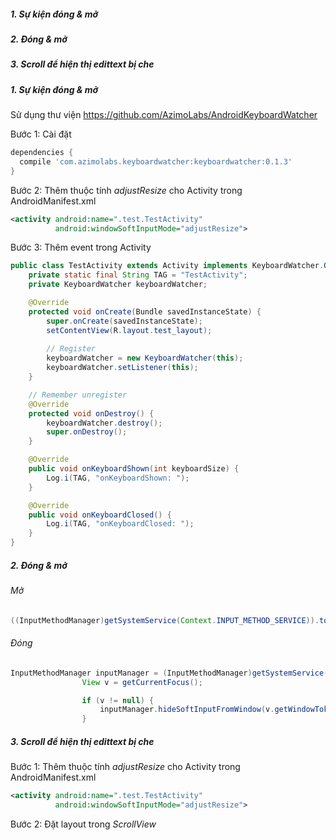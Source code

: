 ##### 1. Sự kiện đóng & mở
##### 2. Đóng & mở
##### 3. Scroll để hiện thị edittext bị che

##### 1. Sự kiện đóng & mở
Sử dụng thư viện https://github.com/AzimoLabs/AndroidKeyboardWatcher

Bước 1: Cài đặt 
```gradle
dependencies {
  compile 'com.azimolabs.keyboardwatcher:keyboardwatcher:0.1.3'
}
```
Bước 2: Thêm thuộc tính *adjustResize* cho Activity trong AndroidManifest.xml
```xml
<activity android:name=".test.TestActivity"
	      android:windowSoftInputMode="adjustResize">
```
Bước 3: Thêm event trong Activity

```java
public class TestActivity extends Activity implements KeyboardWatcher.OnKeyboardToggleListener {
    private static final String TAG = "TestActivity";
    private KeyboardWatcher keyboardWatcher;

    @Override
    protected void onCreate(Bundle savedInstanceState) {
        super.onCreate(savedInstanceState);
        setContentView(R.layout.test_layout);
        
        // Register
        keyboardWatcher = new KeyboardWatcher(this);
        keyboardWatcher.setListener(this);
    }

    // Remember unregister
    @Override
    protected void onDestroy() {
        keyboardWatcher.destroy();
        super.onDestroy();
    }

    @Override
    public void onKeyboardShown(int keyboardSize) {
        Log.i(TAG, "onKeyboardShown: ");
    }

    @Override
    public void onKeyboardClosed() {
        Log.i(TAG, "onKeyboardClosed: ");
    }
}
```

##### 2. Đóng & mở
###### Mở

```java
((InputMethodManager)getSystemService(Context.INPUT_METHOD_SERVICE)).toggleSoftInput(0, InputMethodManager.HIDE_IMPLICIT_ONLY);
```

###### Đóng

```java
InputMethodManager inputManager = (InputMethodManager)getSystemService(Context.INPUT_METHOD_SERVICE);
                View v = getCurrentFocus();

                if (v != null) {
                    inputManager.hideSoftInputFromWindow(v.getWindowToken(), InputMethodManager.HIDE_NOT_ALWAYS);
                }
```
##### 3. Scroll để hiện thị edittext bị che

Bước 1: Thêm thuộc tính *adjustResize* cho Activity trong AndroidManifest.xml

```xml
<activity android:name=".test.TestActivity"
          android:windowSoftInputMode="adjustResize">
```

Bước 2: Đặt layout trong  *ScrollView*







